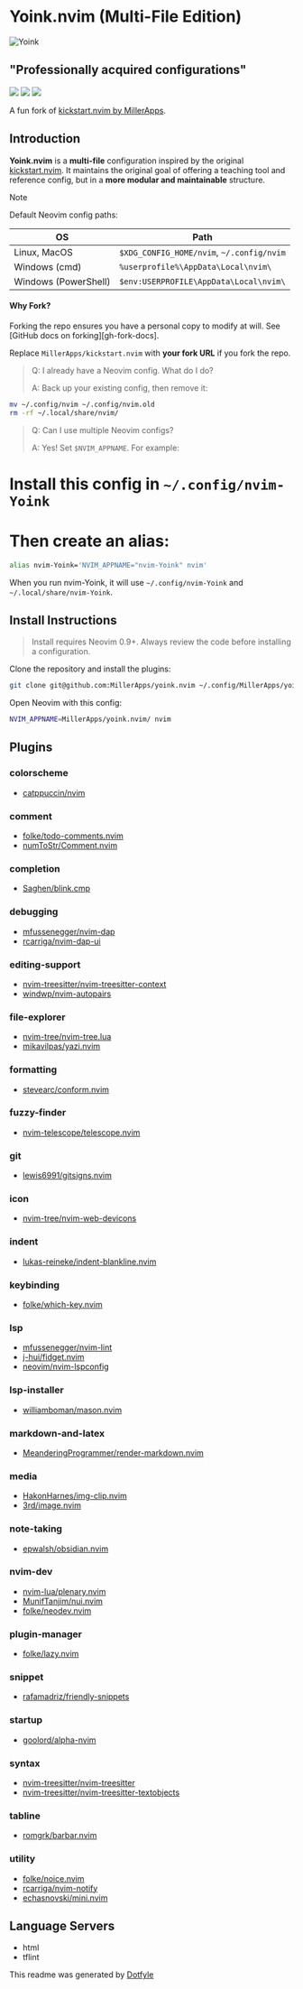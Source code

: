 # Yoink.nvim (Multi-File Edition)
![Yoink](yoink.nvim.png)
## "Professionally acquired configurations"
<a href="https://dotfyle.com/MillerApps/yoinknvim"><img src="https://dotfyle.com/MillerApps/yoinknvim/badges/plugins?style=for-the-badge" /></a>
<a href="https://dotfyle.com/MillerApps/yoinknvim"><img src="https://dotfyle.com/MillerApps/yoinknvim/badges/leaderkey?style=for-the-badge" /></a>
<a href="https://dotfyle.com/MillerApps/yoinknvim"><img src="https://dotfyle.com/MillerApps/yoinknvim/badges/plugin-manager?style=for-the-badge" /></a>

A fun fork of [kickstart.nvim by MillerApps](https://github.com/nvim-lua/kickstart.nvim).

## Introduction

**Yoink.nvim** is a **multi-file** configuration inspired by the original [kickstart.nvim](https://github.com/nvim-lua/kickstart.nvim). It maintains the original goal of offering a teaching tool and reference config, but in a **more modular and maintainable** structure.

> [!NOTE] 
> Default Neovim config paths:
>

 | OS                     | Path                                          |
 |------------------------|-----------------------------------------------|
 | Linux, MacOS          | `$XDG_CONFIG_HOME/nvim`, `~/.config/nvim`      |
 | Windows (cmd)         | `%userprofile%\AppData\Local\nvim\`            |
 | Windows (PowerShell)  | `$env:USERPROFILE\AppData\Local\nvim\`         |


#### Why Fork?
Forking the repo ensures you have a personal copy to modify at will. See [GitHub docs on forking][gh-fork-docs].

Replace `MillerApps/kickstart.nvim` with **your fork URL** if you fork the repo.

> Q: I already have a Neovim config. What do I do?
>
> A: Back up your existing config, then remove it:

```sh 
mv ~/.config/nvim ~/.config/nvim.old
rm -rf ~/.local/share/nvim/
``````

> Q: Can I use multiple Neovim configs?
>
> A: Yes! Set `$NVIM_APPNAME`. For example:

# Install this config in `~/.config/nvim-Yoink`
# Then create an alias:

```sh 
alias nvim-Yoink='NVIM_APPNAME="nvim-Yoink" nvim'
```
When you run nvim-Yoink, it will use `~/.config/nvim-Yoink` and `~/.local/share/nvim-Yoink`.

## Install Instructions

 > Install requires Neovim 0.9+. Always review the code before installing a configuration.

Clone the repository and install the plugins:

```sh
git clone git@github.com:MillerApps/yoink.nvim ~/.config/MillerApps/yoink.nvim
```

Open Neovim with this config:

```sh
NVIM_APPNAME=MillerApps/yoink.nvim/ nvim
```


## Plugins

### colorscheme

+ [catppuccin/nvim](https://dotfyle.com/plugins/catppuccin/nvim)
### comment

+ [folke/todo-comments.nvim](https://dotfyle.com/plugins/folke/todo-comments.nvim)
+ [numToStr/Comment.nvim](https://dotfyle.com/plugins/numToStr/Comment.nvim)
### completion

+ [Saghen/blink.cmp](https://dotfyle.com/plugins/Saghen/blink.cmp)
### debugging

+ [mfussenegger/nvim-dap](https://dotfyle.com/plugins/mfussenegger/nvim-dap)
+ [rcarriga/nvim-dap-ui](https://dotfyle.com/plugins/rcarriga/nvim-dap-ui)
### editing-support

+ [nvim-treesitter/nvim-treesitter-context](https://dotfyle.com/plugins/nvim-treesitter/nvim-treesitter-context)
+ [windwp/nvim-autopairs](https://dotfyle.com/plugins/windwp/nvim-autopairs)
### file-explorer

+ [nvim-tree/nvim-tree.lua](https://dotfyle.com/plugins/nvim-tree/nvim-tree.lua)
+ [mikavilpas/yazi.nvim](https://dotfyle.com/plugins/mikavilpas/yazi.nvim)
### formatting

+ [stevearc/conform.nvim](https://dotfyle.com/plugins/stevearc/conform.nvim)
### fuzzy-finder

+ [nvim-telescope/telescope.nvim](https://dotfyle.com/plugins/nvim-telescope/telescope.nvim)
### git

+ [lewis6991/gitsigns.nvim](https://dotfyle.com/plugins/lewis6991/gitsigns.nvim)
### icon

+ [nvim-tree/nvim-web-devicons](https://dotfyle.com/plugins/nvim-tree/nvim-web-devicons)
### indent

+ [lukas-reineke/indent-blankline.nvim](https://dotfyle.com/plugins/lukas-reineke/indent-blankline.nvim)
### keybinding

+ [folke/which-key.nvim](https://dotfyle.com/plugins/folke/which-key.nvim)
### lsp

+ [mfussenegger/nvim-lint](https://dotfyle.com/plugins/mfussenegger/nvim-lint)
+ [j-hui/fidget.nvim](https://dotfyle.com/plugins/j-hui/fidget.nvim)
+ [neovim/nvim-lspconfig](https://dotfyle.com/plugins/neovim/nvim-lspconfig)
### lsp-installer

+ [williamboman/mason.nvim](https://dotfyle.com/plugins/williamboman/mason.nvim)
### markdown-and-latex

+ [MeanderingProgrammer/render-markdown.nvim](https://dotfyle.com/plugins/MeanderingProgrammer/render-markdown.nvim)
### media

+ [HakonHarnes/img-clip.nvim](https://dotfyle.com/plugins/HakonHarnes/img-clip.nvim)
+ [3rd/image.nvim](https://dotfyle.com/plugins/3rd/image.nvim)
### note-taking

+ [epwalsh/obsidian.nvim](https://dotfyle.com/plugins/epwalsh/obsidian.nvim)
### nvim-dev

+ [nvim-lua/plenary.nvim](https://dotfyle.com/plugins/nvim-lua/plenary.nvim)
+ [MunifTanjim/nui.nvim](https://dotfyle.com/plugins/MunifTanjim/nui.nvim)
+ [folke/neodev.nvim](https://dotfyle.com/plugins/folke/neodev.nvim)
### plugin-manager

+ [folke/lazy.nvim](https://dotfyle.com/plugins/folke/lazy.nvim)
### snippet

+ [rafamadriz/friendly-snippets](https://dotfyle.com/plugins/rafamadriz/friendly-snippets)
### startup

+ [goolord/alpha-nvim](https://dotfyle.com/plugins/goolord/alpha-nvim)
### syntax

+ [nvim-treesitter/nvim-treesitter](https://dotfyle.com/plugins/nvim-treesitter/nvim-treesitter)
+ [nvim-treesitter/nvim-treesitter-textobjects](https://dotfyle.com/plugins/nvim-treesitter/nvim-treesitter-textobjects)
### tabline

+ [romgrk/barbar.nvim](https://dotfyle.com/plugins/romgrk/barbar.nvim)
### utility

+ [folke/noice.nvim](https://dotfyle.com/plugins/folke/noice.nvim)
+ [rcarriga/nvim-notify](https://dotfyle.com/plugins/rcarriga/nvim-notify)
+ [echasnovski/mini.nvim](https://dotfyle.com/plugins/echasnovski/mini.nvim)
## Language Servers

+ html
+ tflint


 This readme was generated by [Dotfyle](https://dotfyle.com)
